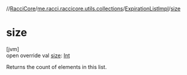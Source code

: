 //[RacciCore](../../../index.md)/[me.racci.raccicore.utils.collections](../index.md)/[ExpirationListImpl](index.md)/[size](size.md)

# size

[jvm]\
open override val [size](size.md): [Int](https://kotlinlang.org/api/latest/jvm/stdlib/kotlin/-int/index.html)

Returns the count of elements in this list.
